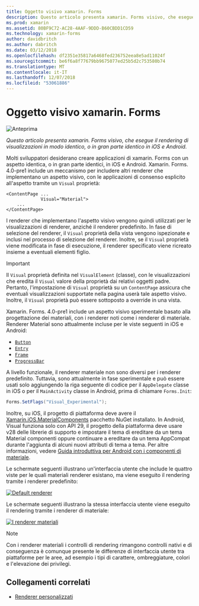 ```yaml
---
title: Oggetto visivo xamarin. Forms
description: Questo articolo presenta xamarin. Forms visivo, che esegue il rendering di visualizzazioni in modo identico, o in gran parte identico in iOS e Android.
ms.prod: xamarin
ms.assetid: 80BF9C72-AC28-4AAF-9DDD-B60CBDD1CD59
ms.technology: xamarin-forms
author: davidbritch
ms.author: dabritch
ms.date: 03/12/2018
ms.openlocfilehash: df2351e35817a6468fed236752eea8e5ad11024f
ms.sourcegitcommit: be6f6a8f77679bb9675077ed25b5d2c753580b74
ms.translationtype: MT
ms.contentlocale: it-IT
ms.lasthandoff: 12/07/2018
ms.locfileid: "53061886"
---
```

# <a name="xamarinforms-visual"></a>Oggetto visivo xamarin. Forms

![Anteprima](~/media/shared/preview.png)

_Questo articolo presenta xamarin. Forms visivo, che esegue il rendering di visualizzazioni in modo identico, o in gran parte identico in iOS e Android._

Molti sviluppatori desiderano creare applicazioni di xamarin. Forms con un aspetto identica, o in gran parte identici, in iOS e Android. Xamarin. Forms. 4.0-pre1 include un meccanismo per includere altri renderer che implementano un aspetto visivo, con le applicazioni di consenso esplicito all'aspetto tramite un `Visual` proprietà:

```xaml
<ContentPage ...
             Visual="Material">
    ...
</ContentPage>    
```

I renderer che implementano l'aspetto visivo vengono quindi utilizzati per le visualizzazioni di renderer, anziché il renderer predefinito. In fase di selezione del renderer, il `Visual` proprietà della vista vengono ispezionate e inclusi nel processo di selezione del renderer. Inoltre, se il `Visual` proprietà viene modificata in fase di esecuzione, il renderer specificato viene ricreato insieme a eventuali elementi figlio.

> [!IMPORTANT]
> Il `Visual` proprietà definita nel `VisualElement` (classe), con le visualizzazioni che eredita il `Visual` valore della proprietà dai relativi oggetti padre. Pertanto, l'impostazione di `Visual` proprietà su un `ContentPage` assicura che eventuali visualizzazioni supportate nella pagina userà tale aspetto visivo. Inoltre, il `Visual` proprietà può essere sottoposto a override in una vista.

Xamarin. Forms. 4.0-pre1 include un aspetto visivo sperimentale basato alla progettazione dei materiali, con i renderer noti come i renderer di materiale. Renderer Material sono attualmente incluse per le viste seguenti in iOS e Android:

- [`Button`](xref:Xamarin.Forms.Button)
- [`Entry`](xref:Xamarin.Forms.Entry)
- [`Frame`](xref:Xamarin.Forms.Frame)
- [`ProgressBar`](xref:Xamarin.Forms.ProgressBar)

A livello funzionale, il renderer materiale non sono diversi per i renderer predefinito. Tuttavia, sono attualmente in fase sperimentale e può essere usati solo aggiungendo la riga seguente di codice per il `AppDelegate` classe in iOS o per il `MainActivity` classe in Android, prima di chiamare `Forms.Init`:

```csharp
Forms.SetFlags("Visual_Experimental");
```

Inoltre, su iOS, il progetto di piattaforma deve avere il [Xamarin.iOS.MaterialComponents](https://www.nuget.org/packages/Xamarin.iOS.MaterialComponents/) pacchetto NuGet installato. In Android, Visual funziona solo con API 29, il progetto della piattaforma deve usare v28 delle librerie di supporto e impostare il tema di ereditare da un tema Material componenti oppure continuare a ereditare da un tema AppCompat durante l'aggiunta di alcuni nuovi attributi di tema a tema. Per altre informazioni, vedere [Guida introduttiva per Android con i componenti di materiale](https://github.com/material-components/material-components-android/blob/master/docs/getting-started.md).

Le schermate seguenti illustrano un'interfaccia utente che include le quattro viste per le quali materiali renderer esistano, ma viene eseguito il rendering tramite i renderer predefinito:

[![Default renderer](visual-images/default-renderers.png "le viste usando il renderer predefinito")](visual-images/default-renderers-large.png#lightbox)

Le schermate seguenti illustrano la stessa interfaccia utente viene eseguito il rendering tramite i renderer di materiale:

[![I renderer materiali](visual-images/material-renderers.png "le viste usando il renderer di materiale")](visual-images/material-renderers-large.png#lightbox)

> [!NOTE]
> Con i renderer materiali i controlli di rendering rimangono controlli nativi e di conseguenza è comunque presente le differenze di interfaccia utente tra piattaforme per le aree, ad esempio i tipi di carattere, ombreggiature, colori e l'elevazione dei privilegi.

## <a name="related-links"></a>Collegamenti correlati

- [Renderer personalizzati](~/xamarin-forms/app-fundamentals/custom-renderer/index.md)
